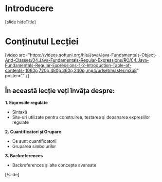 # Introducere

[slide hideTitle]

# Conținutul Lecției

[video src="https://videos.softuni.org/hls/Java/Java-Fundamentals-Object-And-Classes/04.Java-Fundamentals-Regular-Expressions/RO/04.Java-Fundamentals-Regular-Expressions-1-2-Introduction-Table-of-contents-,1080p,720p,480p,360p,240p,.mp4/urlset/master.m3u8" poster="" /]

## În această lecție veți învăța despre:

**1. Expresiile regulate**

- Sintaxă
- Site-uri utilizate pentru construirea, testarea și depanarea expresiilor regulate 

**2. Cuantificatori și Grupare**

- Ce sunt cuantificatorii
- Gruparea simbolurilor

**3. Backreferences**

- Backreferences și alte concepte avansate

[/slide]
